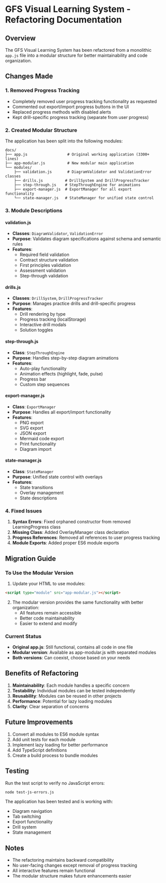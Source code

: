# GFS Visual Learning System - Refactoring Documentation

## Overview
The GFS Visual Learning System has been refactored from a monolithic `app.js` file into a modular structure for better maintainability and code organization.

## Changes Made

### 1. Removed Progress Tracking
- Completely removed user progress tracking functionality as requested
- Commented out export/import progress buttons in the UI
- Replaced progress methods with disabled alerts
- Kept drill-specific progress tracking (separate from user progress)

### 2. Created Modular Structure

The application has been split into the following modules:

```
docs/
├── app.js                  # Original working application (3300+ lines)
├── app-modular.js          # New modular main application
└── modules/
    ├── validation.js       # DiagramValidator and ValidationError classes
    ├── drills.js          # DrillSystem and DrillProgressTracker
    ├── step-through.js    # StepThroughEngine for animations
    ├── export-manager.js  # ExportManager for all export functionality
    └── state-manager.js   # StateManager for unified state control
```

### 3. Module Descriptions

#### validation.js
- **Classes**: `DiagramValidator`, `ValidationError`
- **Purpose**: Validates diagram specifications against schema and semantic rules
- **Features**:
  - Required field validation
  - Contract structure validation
  - First principles validation
  - Assessment validation
  - Step-through validation

#### drills.js
- **Classes**: `DrillSystem`, `DrillProgressTracker`
- **Purpose**: Manages practice drills and drill-specific progress
- **Features**:
  - Drill rendering by type
  - Progress tracking (localStorage)
  - Interactive drill modals
  - Solution toggles

#### step-through.js
- **Class**: `StepThroughEngine`
- **Purpose**: Handles step-by-step diagram animations
- **Features**:
  - Auto-play functionality
  - Animation effects (highlight, fade, pulse)
  - Progress bar
  - Custom step sequences

#### export-manager.js
- **Class**: `ExportManager`
- **Purpose**: Handles all export/import functionality
- **Features**:
  - PNG export
  - SVG export
  - JSON export
  - Mermaid code export
  - Print functionality
  - Diagram import

#### state-manager.js
- **Class**: `StateManager`
- **Purpose**: Unified state control with overlays
- **Features**:
  - State transitions
  - Overlay management
  - State descriptions

### 4. Fixed Issues

1. **Syntax Errors**: Fixed orphaned constructor from removed LearningProgress class
2. **Missing Class**: Added OverlayManager class declaration
3. **Progress References**: Removed all references to user progress tracking
4. **Module Exports**: Added proper ES6 module exports

## Migration Guide

### To Use the Modular Version

1. Update your HTML to use modules:
```html
<script type="module" src="app-modular.js"></script>
```

2. The modular version provides the same functionality with better organization:
   - All features remain accessible
   - Better code maintainability
   - Easier to extend and modify

### Current Status

- **Original app.js**: Still functional, contains all code in one file
- **Modular version**: Available as app-modular.js with separated modules
- **Both versions**: Can coexist, choose based on your needs

## Benefits of Refactoring

1. **Maintainability**: Each module handles a specific concern
2. **Testability**: Individual modules can be tested independently
3. **Reusability**: Modules can be reused in other projects
4. **Performance**: Potential for lazy loading modules
5. **Clarity**: Clear separation of concerns

## Future Improvements

1. Convert all modules to ES6 module syntax
2. Add unit tests for each module
3. Implement lazy loading for better performance
4. Add TypeScript definitions
5. Create a build process to bundle modules

## Testing

Run the test script to verify no JavaScript errors:
```bash
node test-js-errors.js
```

The application has been tested and is working with:
- Diagram navigation
- Tab switching
- Export functionality
- Drill system
- State management

## Notes

- The refactoring maintains backward compatibility
- No user-facing changes except removal of progress tracking
- All interactive features remain functional
- The modular structure makes future enhancements easier